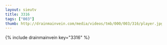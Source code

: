 ```yaml
--- 
layout: sieutv
title: 3316
tags: ["003"]
thumb: http://drainmainvein.com/media/videos/tmb/000/003/316/player.jpg
---
```

{% include drainmainvein key="3316" %} 
